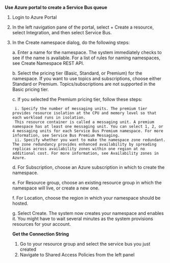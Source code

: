 <b>Use Azure portal to create a Service Bus queue</b>
1. Login to Azure Portal 

2. In the left navigation pane of the portal, select + Create a resource, select Integration, and then select Service Bus.

3. In the Create namespace dialog, do the following steps:

	a. Enter a name for the namespace. The system immediately checks to see if the name is available. For a list of rules for naming namespaces, see Create Namespace REST API.

	b. Select the pricing tier (Basic, Standard, or Premium) for the namespace. If you want to use topics and subscriptions, choose either Standard or Premium. Topics/subscriptions are not supported in the Basic pricing tier.

	c. If you selected the Premium pricing tier, follow these steps:
	
		i. Specify the number of messaging units. The premium tier provides resource isolation at the CPU and memory level so that each workload runs in isolation. 
		This resource container is called a messaging unit. A premium namespace has at least one messaging unit. You can select 1, 2, or 4 messaging units for each Service Bus Premium namespace. For more information, see Service Bus Premium Messaging.
		ii. Specify whether you want to make the namespace zone redundant. The zone redundancy provides enhanced availability by spreading replicas across availability zones within one region at no additional cost. For more information, see Availability zones in Azure.

	d. For Subscription, choose an Azure subscription in which to create the namespace.

	e. For Resource group, choose an existing resource group in which the namespace will live, or create a new one.

	f. For Location, choose the region in which your namespace should be hosted.

	g. Select Create. The system now creates your namespace and enables it. You might have to wait several minutes as the system provisions resources for your account.
	
	<b>Get the Connection String</b>
	1. Go to your resource group and select the service bus you just created 
	2. Navigate to Shared Access Policies from the left panel 
